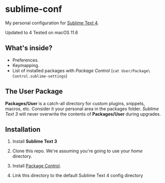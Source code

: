 # sublime-conf

My personal configuration for [Sublime Text 4](http://www.sublimetext.com/).

Updated to 4
Tested on macOS 11.6

## What's inside?

* Preferences.
* Keymapping.
* List of installed packages with *Package Control* (`cat User/Package\ Control.sublime-settings`)

## The User Package
**Packages/User** is a catch-all directory for custom plugins, snippets, macros, etc.
Consider it your personal area in the packages folder. *Sublime Text 3* will never
overwrite the contents of **Packages/User** during upgrades.


## Installation

1. Install **Sublime Text 3**

2. Clone this repo. We're assuming you're going to use your *home* directory.

3. Install [Package Control](http://wbond.net/sublime_packages/package_control).

4. Link this directory to the default Sublime Text 4 config directory

